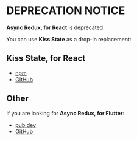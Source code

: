 # DEPRECATION NOTICE

**Async Redux, for React** is deprecated.

You can use **Kiss State** as a drop-in replacement:

## Kiss State, for React  

* [npm](https://www.npmjs.com/package/kiss-for-react)
* [GitHub](https://github.com/marcglasberg/kiss-for-react)

## Other

If you are looking for **Async Redux, for Flutter**:

* [pub.dev](https://pub.dev/packages/async_redux)
* [GitHub](https://github.com/marcglasberg/async_redux)
